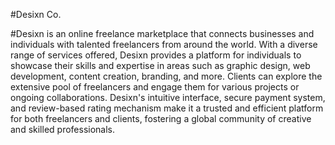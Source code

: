 #Desixn Co.

#Desixn is an online freelance marketplace that connects businesses and individuals with talented freelancers from around the world. With a diverse range of services offered, Desixn provides a platform for individuals to showcase their skills and expertise in areas such as graphic design, web development, content creation, branding, and more. Clients can explore the extensive pool of freelancers and engage them for various projects or ongoing collaborations. Desixn's intuitive interface, secure payment system, and review-based rating mechanism make it a trusted and efficient platform for both freelancers and clients, fostering a global community of creative and skilled professionals.
